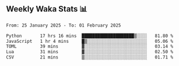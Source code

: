 ## Weekly Waka Stats 📊
<!--START_SECTION:waka-->

```txt
From: 25 January 2025 - To: 01 February 2025

Python       17 hrs 16 mins  ████████████████████▒░░░░   81.80 %
JavaScript   1 hr 4 mins     █▒░░░░░░░░░░░░░░░░░░░░░░░   05.06 %
TOML         39 mins         ▓░░░░░░░░░░░░░░░░░░░░░░░░   03.14 %
Lua          31 mins         ▓░░░░░░░░░░░░░░░░░░░░░░░░   02.50 %
CSV          21 mins         ▒░░░░░░░░░░░░░░░░░░░░░░░░   01.71 %
```

<!--END_SECTION:waka-->

<!--

Here are some ideas to get you started:

- 🔭 I’m currently working on (way to add branches committed on)
- 🌱 I’m currently learning Web Frameworks and Machine Learning! (Lisp, JS (react & angular), Python, and __)
- 💬 Ask me about ...
- 📫 How to reach me: 
- 😄 Pronouns: He/Him/His
- ⚡ Fun fact: ...

that-recsys-lab
-->
